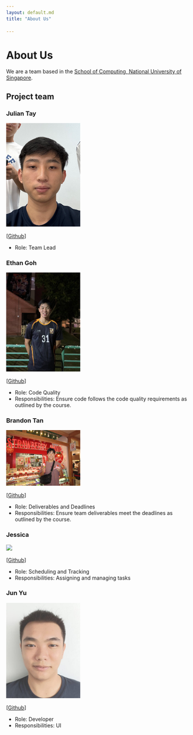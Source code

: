 ```yaml
---
layout: default.md
title: "About Us"

---
```


# About Us

We are a team based in the [School of Computing, National University of Singapore](http://www.comp.nus.edu.sg).

## Project team

### Julian Tay

<img src="images/juliantayyc.png" width="200px">

[[Github](https://github.com/juliantayyc)]

* Role: Team Lead

### Ethan Goh

<img src="images/ethan-goh.png" width="200px">

[[Github](http://github.com/ethan-goh)]

* Role: Code Quality
* Responsibilities: Ensure code follows the code quality requirements as outlined by the course.

### Brandon Tan

<img src="images/btbrandon.png" width="200px">

[[Github](http://github.com/btbrandon)]

* Role: Deliverables and Deadlines
* Responsibilities: Ensure team deliverables meet the deadlines as outlined by the course.

### Jessica

<img src="images/jessica2828.png" width="200px">

[[Github](http://github.com/jessica2828)]

* Role: Scheduling and Tracking
* Responsibilities: Assigning and managing tasks

### Jun Yu

<img src="images/jyl27.png" width="200px">

[[Github](http://github.com/jyl27)]

* Role: Developer
* Responsibilities: UI
